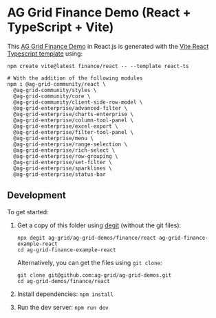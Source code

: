 # AG Grid Finance Demo (React + TypeScript + Vite)

This [AG Grid Finance Demo](https://ag-grid.com/example-finance/) in React.js is generated with the [Vite React Typescript template](https://vitejs.dev/guide/) using:

```
npm create vite@latest finance/react -- --template react-ts

# With the addition of the following modules
npm i @ag-grid-community/react \
  @ag-grid-community/styles \
  @ag-grid-community/core \
  @ag-grid-community/client-side-row-model \
  @ag-grid-enterprise/advanced-filter \
  @ag-grid-enterprise/charts-enterprise \
  @ag-grid-enterprise/column-tool-panel \
  @ag-grid-enterprise/excel-export \
  @ag-grid-enterprise/filter-tool-panel \
  @ag-grid-enterprise/menu \
  @ag-grid-enterprise/range-selection \
  @ag-grid-enterprise/rich-select \
  @ag-grid-enterprise/row-grouping \
  @ag-grid-enterprise/set-filter \
  @ag-grid-enterprise/sparklines \
  @ag-grid-enterprise/status-bar
```

## Development

To get started:

1. Get a copy of this folder using [degit](https://github.com/Rich-Harris/degit) (without the git files):

   ```
   npx degit ag-grid/ag-grid-demos/finance/react ag-grid-finance-example-react
   cd ag-grid-finance-example-react
   ```

   Alternatively, you can get the files using `git clone`:

   ```
   git clone git@github.com:ag-grid/ag-grid-demos.git
   cd ag-grid-demos/finance/react
   ```

2. Install dependencies: `npm install`
3. Run the dev server: `npm run dev`
